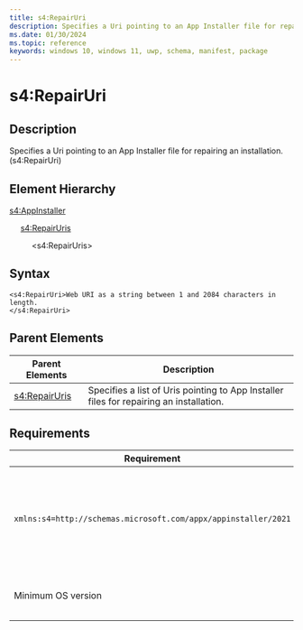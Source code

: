 ```yaml
---
title: s4:RepairUri
description: Specifies a Uri pointing to an App Installer file for repairing an installation. (s4:RepairUri)
ms.date: 01/30/2024
ms.topic: reference
keywords: windows 10, windows 11, uwp, schema, manifest, package 
---
```


# s4:RepairUri



## Description

Specifies a Uri pointing to an App Installer file for repairing an installation. (s4:RepairUri)

## Element Hierarchy

[s4:AppInstaller](element-s4-appinstaller.md)

&nbsp;&nbsp;&nbsp;&nbsp; [s4:RepairUris](element-s4-repairuris.md)

&nbsp;&nbsp;&nbsp;&nbsp; &nbsp;&nbsp;&nbsp;&nbsp; &lt;s4:RepairUris&gt;

## Syntax
```syntax
<s4:RepairUri>Web URI as a string between 1 and 2084 characters in length.
</s4:RepairUri>
```

## Parent Elements

| Parent Elements | Description |
|-----------------|-------------|
| [s4:RepairUris](element-s4-repairuris.md) | Specifies a list of Uris pointing to App Installer files for repairing an installation. |


## Requirements

| Requirement | Value |
| ---------------| -------------------------------------------------------------|
| `xmlns:s4=http://schemas.microsoft.com/appx/appinstaller/2021` | This namespace is required for features introduced in Windows version 21H2 build 22000 |
| Minimum OS version | Windows version 21H2 build 22000 |
